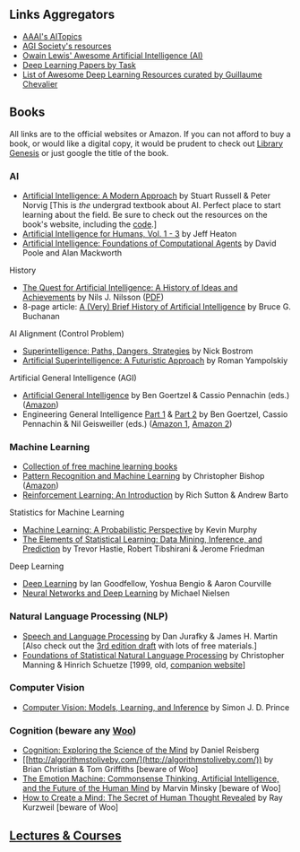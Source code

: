 
## Links Aggregators

- [AAAI's AITopics](https://aitopics.org/)
- [AGI Society's resources](http://www.agi-society.org/resources/)
- [Owain Lewis' Awesome Artificial Intelligence (AI)](https://github.com/owainlewis/awesome-artificial-intelligence)
- [Deep Learning Papers by Task](https://github.com/sbrugman/deep-learning-papers#deep-learning-papers-by-task)
- [List of Awesome Deep Learning Resources curated by Guillaume Chevalier](https://github.com/guillaume-chevalier/Awesome-Deep-Learning-Resources)

## Books

All links are to the official websites or Amazon. If you can not afford to buy a book, or would like a digital copy, it would be prudent to check out [Library Genesis](http://gen.lib.rus.ec/) or just google the title of the book.

### AI

- [Artificial Intelligence: A Modern Approach](http://aima.eecs.berkeley.edu/) by Stuart Russell & Peter Norvig [This is _the_ undergrad textbook about AI. Perfect place to start learning about the field. Be sure to check out the resources on the book's website, including the [code](https://github.com/aimacode).]
- [Artificial Intelligence for Humans, Vol. 1 - 3](http://www.heatonresearch.com/aifh/) by Jeff Heaton
- [Artificial Intelligence: Foundations of Computational Agents](https://artint.info/2e/html/ArtInt2e.html) by David Poole and Alan Mackworth

History

- [The Quest for Artificial Intelligence: A History of Ideas and Achievements](https://ai.stanford.edu/%7Enilsson/QAI/qai-webpage.html) by Nils J. Nilsson ([PDF](http://ai.stanford.edu/%7Enilsson/QAI/qai.pdf))
- 8-page article: [A (Very) Brief History of Artificial Intelligence](https://www.aaai.org/ojs/index.php/aimagazine/article/view/1848/1746) by Bruce G. Buchanan

AI Alignment (Control Problem)

- [Superintelligence: Paths, Dangers, Strategies](https://www.amazon.com/Superintelligence-Dangers-Strategies-Nick-Bostrom/dp/0198739834/) by Nick Bostrom
- [Artificial Superintelligence: A Futuristic Approach](http://romanyampolskiy.blogspot.is/2015/04/artificial-superintelligence-futuristic.html) by Roman Yampolskiy

Artificial General Intelligence (AGI)

- [Artificial General Intelligence](http://www.springer.com/gp/book/9783540237334) by Ben Goertzel & Cassio Pennachin (eds.) ([Amazon](https://www.amazon.com/Artificial-General-Intelligence-Cognitive-Technologies/dp/354023733X))
- Engineering General Intelligence [Part 1](http://www.springer.com/gp/book/9789462390263) & [Part 2](http://www.springer.com/gp/book/9789462390294) by Ben Goertzel, Cassio Pennachin & Nil Geisweiller (eds.) ([Amazon 1](https://www.amazon.com/Engineering-General-Intelligence-Part-Cognitive/dp/9462390266), [Amazon 2](https://www.amazon.com/Engineering-General-Intelligence-Part-Architecture/dp/9462390290))

### Machine Learning

- [Collection of free machine learning books](https://github.com/josephmisiti/awesome-machine-learning/blob/master/books.md)
- [Pattern Recognition and Machine Learning](http://www.springer.com/gp/book/9780387310732/) by Christopher Bishop ([Amazon](https://www.amazon.com/Pattern-Recognition-Learning-Information-Statistics/dp/0387310738))
- [Reinforcement Learning: An Introduction](http://incompleteideas.net/sutton/book/the-book.html) by Rich Sutton & Andrew Barto

Statistics for Machine Learning

- [Machine Learning: A Probabilistic Perspective](https://www.cs.ubc.ca/%7Emurphyk/MLbook/) by Kevin Murphy
- [The Elements of Statistical Learning: Data Mining, Inference, and Prediction](https://web.stanford.edu/%7Ehastie/ElemStatLearn/) by Trevor Hastie, Robert Tibshirani & Jerome Friedman

Deep Learning

- [Deep Learning](http://www.deeplearningbook.org/) by Ian Goodfellow, Yoshua Bengio & Aaron Courville
- [Neural Networks and Deep Learning](http://neuralnetworksanddeeplearning.com/) by Michael Nielsen

### Natural Language Processing (NLP)

- [Speech and Language Processing](https://www.amazon.com/Speech-Language-Processing-Daniel-Jurafsky-ebook/dp/B00XIGSJQK/) by Dan Jurafky & James H. Martin [Also check out the [3rd edition draft](https://web.stanford.edu/%7Ejurafsky/slp3/) with lots of free materials.]
- [Foundations of Statistical Natural Language Processing](https://mitpress.mit.edu/books/foundations-statistical-natural-language-processing) by Christopher Manning & Hinrich Schuetze [1999, old, [companion website](https://nlp.stanford.edu/fsnlp/)]

### Computer Vision

- [Computer Vision: Models, Learning, and Inference](http://www.computervisionmodels.com/) by Simon J. D. Prince

### Cognition (beware any [Woo](http://rationalwiki.org/wiki/Woo))

- [Cognition: Exploring the Science of the Mind](https://www.amazon.com/Cognition-Exploring-Science-Mind-Sixth/dp/0393938670/) by Daniel Reisberg
- [[http://algorithmstoliveby.com/](http://algorithmstoliveby.com/)) by Brian Christian & Tom Griffiths [beware of Woo]
- [The Emotion Machine: Commonsense Thinking, Artificial Intelligence, and the Future of the Human Mind](https://www.amazon.com/Emotion-Machine-Commonsense-Artificial-Intelligence/dp/0743276647) by Marvin Minsky [beware of Woo]
- [How to Create a Mind: The Secret of Human Thought Revealed](http://howtocreateamind.com/) by Ray Kurzweil [beware of Woo]

## [Lectures & Courses](https://www.reddit.com/r/artificial/wiki/online-lectures)